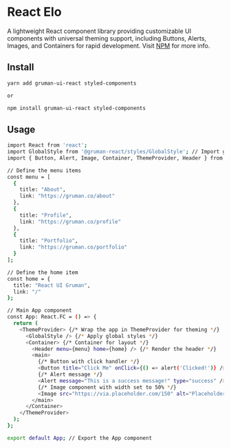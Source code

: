 # React Elo

A lightweight React component library providing customizable UI components with universal theming support, including Buttons, Alerts, Images, and Containers for rapid development. Visit [NPM](https://www.npmjs.com/package/gruman-ui-react) for more info.

## Install

```bash
yarn add gruman-ui-react styled-components

or

npm install gruman-ui-react styled-components
```

## Usage

```bash
import React from 'react';
import GlobalStyle from '@gruman-react/styles/GlobalStyle'; // Import global styles
import { Button, Alert, Image, Container, ThemeProvider, Header } from 'gruman-ui-react'; // Import components

// Define the menu items
const menu = [
  {
    title: "About",
    link: "https://gruman.co/about"
  },
  {
    title: "Profile",
    link: "https://gruman.co/profile"
  },
  {
    title: "Portfolio",
    link: "https://gruman.co/portfolio"
  }
];

// Define the home item
const home = {
  title: "React UI Gruman",
  link: "/"
};

// Main App component
const App: React.FC = () => {
  return (
    <ThemeProvider> {/* Wrap the app in ThemeProvider for theming */}
      <GlobalStyle /> {/* Apply global styles */}
      <Container> {/* Container for layout */}
        <Header menu={menu} home={home} /> {/* Render the header */}
        <main>
          {/* Button with click handler */}
          <Button title="Click Me" onClick={() => alert('Clicked!')} />
          {/* Alert message */}
          <Alert message="This is a success message!" type="success" />
          {/* Image component with width set to 50% */}
          <Image src="https://via.placeholder.com/150" alt="Placeholder Image" width="50%" />
        </main>
      </Container>
    </ThemeProvider>
  );
};

export default App; // Export the App component

```